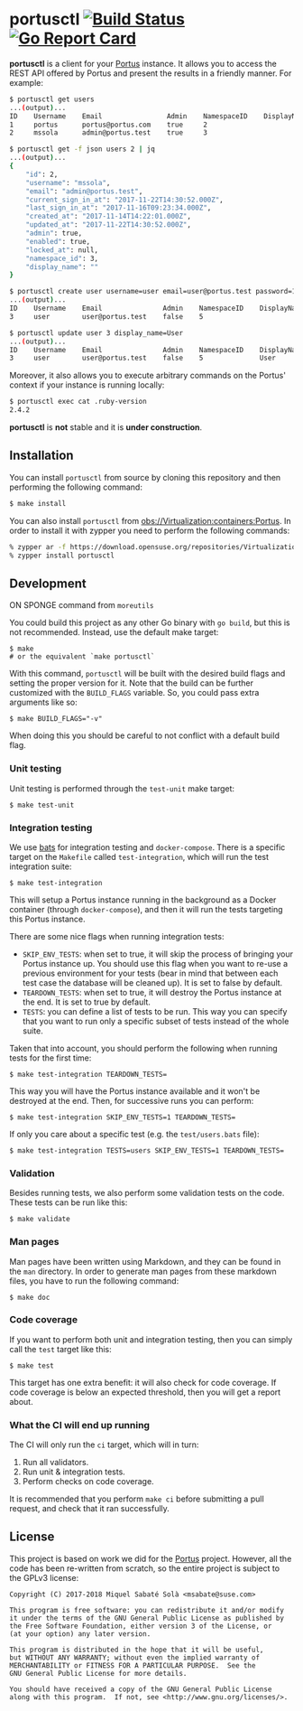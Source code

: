 # portusctl [![Build Status](https://travis-ci.org/openSUSE/portusctl.svg?branch=master)](https://travis-ci.org/openSUSE/portusctl) [![Go Report Card](https://goreportcard.com/badge/github.com/openSUSE/portusctl)](https://goreportcard.com/report/github.com/openSUSE/portusctl)

**portusctl** is a client for your [Portus](https://github.com/SUSE/Portus)
instance. It allows you to access the REST API offered by Portus and present the
results in a friendly manner. For example:

```bash
$ portusctl get users
...(output)...
ID    Username    Email                Admin    NamespaceID    DisplayName
1     portus      portus@portus.com    true     2
2     mssola      admin@portus.test    true     3

$ portusctl get -f json users 2 | jq
...(output)...
{
    "id": 2,
    "username": "mssola",
    "email": "admin@portus.test",
    "current_sign_in_at": "2017-11-22T14:30:52.000Z",
    "last_sign_in_at": "2017-11-16T09:23:34.000Z",
    "created_at": "2017-11-14T14:22:01.000Z",
    "updated_at": "2017-11-22T14:30:52.000Z",
    "admin": true,
    "enabled": true,
    "locked_at": null,
    "namespace_id": 3,
    "display_name": ""
}

$ portusctl create user username=user email=user@portus.test password=12341234
...(output)...
ID    Username    Email               Admin    NamespaceID    DisplayName
3     user        user@portus.test    false    5

$ portusctl update user 3 display_name=User
...(output)...
ID    Username    Email               Admin    NamespaceID    DisplayName
3     user        user@portus.test    false    5              User
```

Moreover, it also allows you to execute arbitrary commands on the Portus'
context if your instance is running locally:

```bash
$ portusctl exec cat .ruby-version
2.4.2
```

**portusctl** is **not** stable and it is **under construction**.

## Installation

You can install `portusctl` from source by cloning this repository and then
performing the following command:

```bash
$ make install
```

You can also install `portusctl` from
[obs://Virtualization:containers:Portus](https://build.opensuse.org/package/show/Virtualization:containers:Portus/portusctl). In
order to install it with zypper you need to perform the following commands:

```bash
% zypper ar -f https://download.opensuse.org/repositories/Virtualization:/containers:/Portus/openSUSE_Leap_42.3/ portus
% zypper install portusctl
```

## Development

ON SPONGE command from `moreutils`

You could build this project as any other Go binary with `go build`, but this is
not recommended. Instead, use the default make target:

```
$ make
# or the equivalent `make portusctl`
```

With this command, `portusctl` will be built with the desired build flags and
setting the proper version for it. Note that the build can be further customized
with the `BUILD_FLAGS` variable. So, you could pass extra arguments like so:

```
$ make BUILD_FLAGS="-v"
```

When doing this you should be careful to not conflict with a default build flag.

### Unit testing

Unit testing is performed through the `test-unit` make target:

```
$ make test-unit
```

### Integration testing

We use [bats](https://github.com/sstephenson/bats.git) for integration testing
and `docker-compose`. There is a specific target on the `Makefile` called
`test-integration`, which will run the test integration suite:

```
$ make test-integration
```

This will setup a Portus instance running in the background as a Docker
container (through `docker-compose`), and then it will run the tests targeting
this Portus instance.

There are some nice flags when running integration tests:

- `SKIP_ENV_TESTS`: when set to true, it will skip the process of bringing your
  Portus instance up. You should use this flag when you want to re-use a
  previous environment for your tests (bear in mind that between each test case
  the database will be cleaned up). It is set to false by default.
- `TEARDOWN_TESTS`: when set to true, it will destroy the Portus instance at the
  end. It is set to true by default.
- `TESTS`: you can define a list of tests to be run. This way you can specify
  that you want to run only a specific subset of tests instead of the whole suite.

Taken that into account, you should perform the following when running tests for
the first time:

```
$ make test-integration TEARDOWN_TESTS=
```

This way you will have the Portus instance available and it won't be destroyed
at the end. Then, for successive runs you can perform:

```
$ make test-integration SKIP_ENV_TESTS=1 TEARDOWN_TESTS=
```

If only you care about a specific test (e.g. the `test/users.bats` file):

```
$ make test-integration TESTS=users SKIP_ENV_TESTS=1 TEARDOWN_TESTS=
```

### Validation

Besides running tests, we also perform some validation tests on the code. These
tests can be run like this:

```
$ make validate
```

### Man pages

Man pages have been written using Markdown, and they can be found in the `man`
directory. In order to generate man pages from these markdown files, you have to
run the following command:

```
$ make doc
```

### Code coverage

If you want to perform both unit and integration testing, then you can simply
call the `test` target like this:

```
$ make test
```

This target has one extra benefit: it will also check for code coverage. If code
coverage is below an expected threshold, then you will get a report about.

### What the CI will end up running

The CI will only run the `ci` target, which will in turn:

1. Run all validators.
2. Run unit & integration tests.
3. Perform checks on code coverage.

It is recommended that you perform `make ci` before submitting a pull request,
and check that it ran successfully.

## License

This project is based on work we did for the
[Portus](https://github.com/SUSE/Portus) project. However, all the code has been
re-written from scratch, so the entire project is subject to the GPLv3 license:

```
Copyright (C) 2017-2018 Miquel Sabaté Solà <msabate@suse.com>

This program is free software: you can redistribute it and/or modify
it under the terms of the GNU General Public License as published by
the Free Software Foundation, either version 3 of the License, or
(at your option) any later version.

This program is distributed in the hope that it will be useful,
but WITHOUT ANY WARRANTY; without even the implied warranty of
MERCHANTABILITY or FITNESS FOR A PARTICULAR PURPOSE.  See the
GNU General Public License for more details.

You should have received a copy of the GNU General Public License
along with this program.  If not, see <http://www.gnu.org/licenses/>.
```
